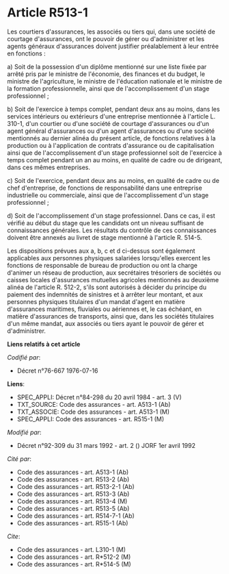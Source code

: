 # Article R513-1

Les courtiers d'assurances, les associés ou tiers qui, dans une société de courtage d'assurances, ont le pouvoir de gérer ou
d'administrer et les agents généraux d'assurances doivent justifier préalablement à leur entrée en fonctions :

a) Soit de la possession d'un diplôme mentionné sur une liste fixée par arrêté pris par le ministre de l'économie, des
finances et du budget, le ministre de l'agriculture, le ministre de l'éducation nationale et le ministre de la formation
professionnelle, ainsi que de l'accomplissement d'un stage professionnel ;

b) Soit de l'exercice à temps complet, pendant deux ans au moins, dans les services intérieurs ou extérieurs d'une entreprise
mentionnée à l'article L. 310-1, d'un courtier ou d'une société de courtage d'assurances ou d'un agent général d'assurances
ou d'un agent d'assurances ou d'une société mentionnés au dernier alinéa du présent article, de fonctions relatives à la
production ou à l'application de contrats d'assurance ou de capitalisation ainsi que de l'accomplissement d'un stage
professionnel soit de l'exercice à temps complet pendant un an au moins, en qualité de cadre ou de dirigeant, dans ces mêmes
entreprises.

c) Soit de l'exercice, pendant deux ans au moins, en qualité de cadre ou de chef d'entreprise, de fonctions de responsabilité
dans une entreprise industrielle ou commerciale, ainsi que de l'accomplissement d'un stage professionnel ;

d) Soit de l'accomplissement d'un stage professionnel. Dans ce cas, il est vérifié au début du stage que les candidats ont un
niveau suffisant de connaissances générales. Les résultats du contrôle de ces connaissances doivent être annexés au livret de
stage mentionné à l'article R. 514-5.

Les dispositions prévues aux a, b, c et d ci-dessus sont également applicables aux personnes physiques salariées lorsqu'elles
exercent les fonctions de responsable de bureau de production ou ont la charge d'animer un réseau de production, aux
secrétaires trésoriers de sociétés ou caisses locales d'assurances mutuelles agricoles mentionnés au deuxième alinéa de
l'article R. 512-2, s'ils sont autorisés à décider du principe du paiement des indemnités de sinistres et à arrêter leur
montant, et aux personnes physiques titulaires d'un mandat d'agent en matière d'assurances maritimes, fluviales ou aériennes
et, le cas échéant, en matière d'assurances de transports, ainsi que, dans les sociétés titulaires d'un même mandat, aux
associés ou tiers ayant le pouvoir de gérer et d'administrer.

**Liens relatifs à cet article**

_Codifié par_:

  - Décret n°76-667 1976-07-16

**Liens**:

  - SPEC_APPLI: Décret n°84-298 du 20 avril 1984 - art. 3 (V)
  - TXT_SOURCE: Code des assurances - art. A513-1 (Ab)
  - TXT_ASSOCIE: Code des assurances - art. A513-1 (M)
  - SPEC_APPLI: Code des assurances - art. R515-1 (M)

_Modifié par_:

  - Décret n°92-309 du 31 mars 1992 - art. 2 () JORF 1er avril 1992

_Cité par_:

  - Code des assurances - art. A513-1 (Ab)
  - Code des assurances - art. R513-2 (Ab)
  - Code des assurances - art. R513-2-1 (Ab)
  - Code des assurances - art. R513-3 (Ab)
  - Code des assurances - art. R513-4 (M)
  - Code des assurances - art. R513-5 (Ab)
  - Code des assurances - art. R514-7-1 (Ab)
  - Code des assurances - art. R515-1 (Ab)

_Cite_:

  - Code des assurances - art. L310-1 (M)
  - Code des assurances - art. R*512-2 (M)
  - Code des assurances - art. R*514-5 (M)

